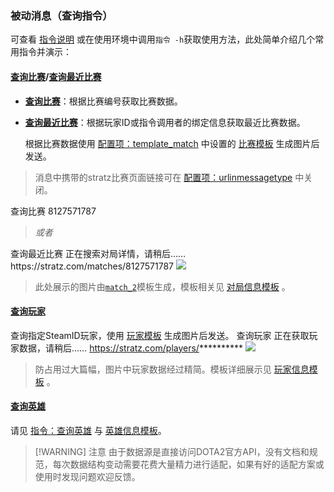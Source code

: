 ### 被动消息（查询指令）
可查看 [指令说明](./commands.md) 或在使用环境中调用`指令 -h`获取使用方法，此处简单介绍几个常用指令并演示：

#### [**查询比赛**](./commands.md#dota2tracker-query-match-match-id)/[**查询最近比赛**](./commands.md#dota2tracker-query-recent-match-input-data)
* [**查询比赛**](./commands.md#dota2tracker-query-match-match-id)：根据比赛编号获取比赛数据。  
* [**查询最近比赛**](./commands.md#dota2tracker-query-recent-match-input-data)：根据玩家ID或指令调用者的绑定信息获取最近比赛数据。  
  
  根据比赛数据使用 [配置项：template_match](./configs.md#template_match-模板展示) 中设置的 [比赛模板](./template-match.md) 生成图片后发送。
> 消息中携带的stratz比赛页面链接可在 [配置项：urlinmessagetype](./configs.md#urlinmessagetype-checkbox) 中关闭。
<chat-panel>
<chat-message nickname="Alice">查询比赛 8127571787</chat-message>
<blockquote><p><em>或者</em></p></blockquote>
<chat-message nickname="Alice">查询最近比赛</chat-message>
<chat-message nickname="Koishi">正在搜索对局详情，请稍后……</chat-message>
<chat-message nickname="Koishi">
  https://stratz.com/matches/8127571787
  <img src="/generated/match_2.png" />
</chat-message>
</chat-panel>

> 此处展示的图片由[`match_2`](./template-match.md#match-2)模板生成，模板相关见 [对局信息模板](./template-match.md) 。  

#### [**查询玩家**](./commands.md#dota2tracker-query-player-input-data)
查询指定SteamID玩家，使用 [玩家模板](./template-player.md) 生成图片后发送。
<chat-panel>
<chat-message nickname="Alice">查询玩家</chat-message>
<chat-message nickname="Koishi">正在获取玩家数据，请稍后……</chat-message>
<chat-message nickname="Koishi">
  https://stratz.com/players/**********
  <img src="/generated/player_1-mini.png" />
</chat-message>
</chat-panel>

> 防占用过大篇幅，图片中玩家数据经过精简。模板详细展示见 [玩家信息模板](./template-player.md) 。  

#### [**查询英雄**](./commands.md#dota2tracker-query-hero-input-data)
请见 [指令：查询英雄](./commands.md#dota2tracker-query-hero-input-data) 与 [英雄信息模板](./template-hero.md)。
> [!WARNING] 注意
> 由于数据源是直接访问DOTA2官方API，没有文档和规范，每次数据结构变动需要花费大量精力进行适配，如果有好的适配方案或使用时发现问题欢迎反馈。
